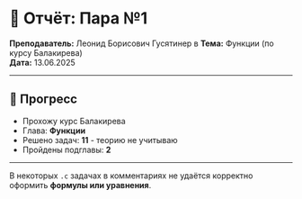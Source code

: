 # 🧾 Отчёт: Пара №1

**Преподаватель:** Леонид Борисович Гусятинер  в
**Тема:** Функции (по курсу Балакирева)  
**Дата:** 13.06.2025

---

## 📌 Прогресс

- Прохожу курс Балакирева  
- Глава: **Функции**
- Решено задач: **11** - теорию не учитываю
- Пройдены подглавы: **2**

---

В некоторых `.c` задачах в комментариях не удаётся корректно оформить **формулы или уравнения**.